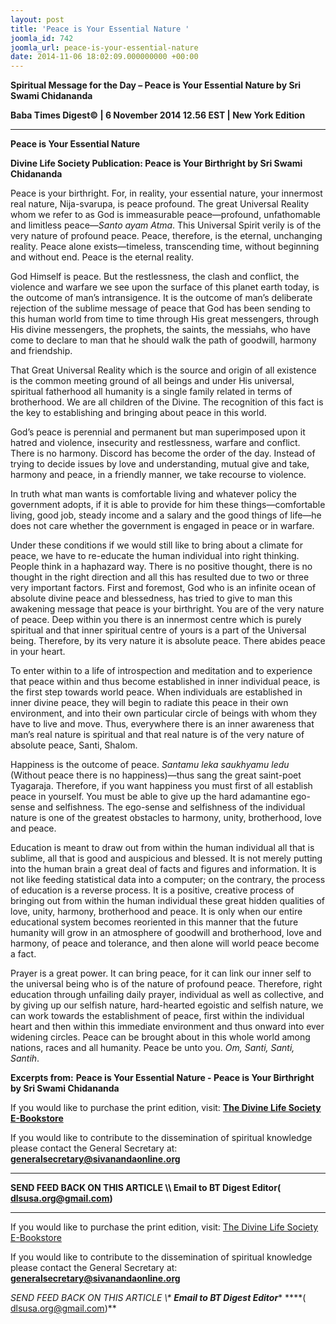 ```yaml
---
layout: post
title: 'Peace is Your Essential Nature '
joomla_id: 742
joomla_url: peace-is-your-essential-nature
date: 2014-11-06 18:02:09.000000000 +00:00
---
```

  

















































**Spiritual Message for the Day – Peace is Your Essential Nature by Sri Swami Chidananda**

**Baba Times Digest© | 6 November 2014 12.56 EST | New York Edition**

* * *  


**Peace is Your Essential Nature**

**Divine Life Society Publication: Peace is Your Birthright by Sri Swami Chidananda**

Peace is your birthright. For, in reality, your essential nature, your innermost real nature, Nija-svarupa, is peace profound. The great Universal Reality whom we refer to as God is immeasurable peace—profound, unfathomable and limitless peace—_Santo ayam Atma_. This Universal Spirit verily is of the very nature of profound peace. Peace, therefore, is the eternal, unchanging reality. Peace alone exists—timeless, transcending time, without beginning and without end. Peace is the eternal reality.

God Himself is peace. But the restlessness, the clash and conflict, the violence and warfare we see upon the surface of this planet earth today, is the outcome of man’s intransigence. It is the outcome of man’s deliberate rejection of the sublime message of peace that God has been sending to this human world from time to time through His great messengers, through His divine messengers, the prophets, the saints, the messiahs, who have come to declare to man that he should walk the path of goodwill, harmony and friendship.

That Great Universal Reality which is the source and origin of all existence is the common meeting ground of all beings and under His universal, spiritual fatherhood all humanity is a single family related in terms of brotherhood. We are all children of the Divine. The recognition of this fact is the key to establishing and bringing about peace in this world.

God’s peace is perennial and permanent but man superimposed upon it hatred and violence, insecurity and restlessness, warfare and conflict. There is no harmony. Discord has become the order of the day. Instead of trying to decide issues by love and understanding, mutual give and take, harmony and peace, in a friendly manner, we take recourse to violence.

In truth what man wants is comfortable living and whatever policy the government adopts, if it is able to provide for him these things—comfortable living, good job, steady income and a salary and the good things of life—he does not care whether the government is engaged in peace or in warfare.

Under these conditions if we would still like to bring about a climate for peace, we have to re-educate the human individual into right thinking. People think in a haphazard way. There is no positive thought, there is no thought in the right direction and all this has resulted due to two or three very important factors. First and foremost, God who is an infinite ocean of absolute divine peace and blessedness, has tried to give to man this awakening message that peace is your birthright. You are of the very nature of peace. Deep within you there is an innermost centre which is purely spiritual and that inner spiritual centre of yours is a part of the Universal being. Therefore, by its very nature it is absolute peace. There abides peace in your heart.

To enter within to a life of introspection and meditation and to experience that peace within and thus become established in inner individual peace, is the first step towards world peace. When individuals are established in inner divine peace, they will begin to radiate this peace in their own environment, and into their own particular circle of beings with whom they have to live and move. Thus, everywhere there is an inner awareness that man’s real nature is spiritual and that real nature is of the very nature of absolute peace, Santi, Shalom.

Happiness is the outcome of peace. _Santamu leka saukhyamu ledu_ (Without peace there is no happiness)—thus sang the great saint-poet Tyagaraja. Therefore, if you want happiness you must first of all establish peace in yourself. You must be able to give up the hard adamantine ego-sense and selfishness. The ego-sense and selfishness of the individual nature is one of the greatest obstacles to harmony, unity, brotherhood, love and peace.

Education is meant to draw out from within the human individual all that is sublime, all that is good and auspicious and blessed. It is not merely putting into the human brain a great deal of facts and figures and information. It is not like feeding statistical data into a computer; on the contrary, the process of education is a reverse process. It is a positive, creative process of bringing out from within the human individual these great hidden qualities of love, unity, harmony, brotherhood and peace. It is only when our entire educational system becomes reoriented in this manner that the future humanity will grow in an atmosphere of goodwill and brotherhood, love and harmony, of peace and tolerance, and then alone will world peace become a fact.

Prayer is a great power. It can bring peace, for it can link our inner self to the universal being who is of the nature of profound peace. Therefore, right education through unfailing daily prayer, individual as well as collective, and by giving up our selfish nature, hard-hearted egoistic and selfish nature, we can work towards the establishment of peace, first within the individual heart and then within this immediate environment and thus onward into ever widening circles. Peace can be brought about in this whole world among nations, races and all humanity. Peace be unto you. _Om, Santi, Santi, Santih_.



**Excerpts from:**  **Peace is Your Essential Nature - Peace is Your Birthright by Sri Swami Chidananda**

If you would like to purchase the print edition, visit: **[The Divine Life Society E-Bookstore](http://www.dlshq.org/download/download.htm)**

If you would like to contribute to the dissemination of spiritual knowledge please contact the General Secretary at: [](mailto:%20%3Cscript%20type=%27text/javascript%27%3E%20%3C%21--%20var%20prefix%20=%20%27ma%27%20+%20%27il%27%20+%20%27to%27;%20var%20path%20=%20%27hr%27%20+%20%27ef%27%20+%20%27=%27;%20var%20addy57016%20=%20%27generalsecretary%27%20+%20%27@%27;%20addy57016%20=%20addy57016%20+%20%27sivanandaonline%27%20+%20%27.%27%20+%20%27org%27;%20document.write%28%27%3Ca%20%27%20+%20path%20+%20%27%5C%27%27%20+%20prefix%20+%20%27:%27%20+%20addy57016%20+%20%27%5C%27%3E%27%29;%20document.write%28addy57016%29;%20document.write%28%27%3C%5C/a%3E%27%29;%20//--%3E%5Cn%20%3C/script%3E%3Cscript%20type=%27text/javascript%27%3E%20%3C%21--%20document.write%28%27%3Cspan%20style=%5C%27display:%20none;%5C%27%3E%27%29;%20//--%3E%20%3C/script%3EThis%20email%20address%20is%20being%20protected%20from%20spambots.%20You%20need%20JavaScript%20enabled%20to%20view%20it.%20%3Cscript%20type=%27text/javascript%27%3E%20%3C%21--%20document.write%28%27%3C/%27%29;%20document.write%28%27span%3E%27%29;%20//--%3E%20%3C/script%3E?subject=Contribution%20to%20Dissemination%20of%20Spiritual%20Knowledge) **generalsecretary@sivanandaonline.org**

****

**SEND FEED BACK ON THIS ARTICLE \\\ Email to BT Digest Editor[](mailto:%20%3Cscript%20type=%27text/javascript%27%3E%20%3C%21--%20var%20prefix%20=%20%27ma%27%20+%20%27il%27%20+%20%27to%27;%20var%20path%20=%20%27hr%27%20+%20%27ef%27%20+%20%27=%27;%20var%20addy72654%20=%20%27dlsusa.org%27%20+%20%27@%27;%20addy72654%20=%20addy72654%20+%20%27gmail%27%20+%20%27.%27%20+%20%27com%27;%20document.write%28%27%3Ca%20%27%20+%20path%20+%20%27%5C%27%27%20+%20prefix%20+%20%27:%27%20+%20addy72654%20+%20%27%5C%27%3E%27%29;%20document.write%28addy72654%29;%20document.write%28%27%3C%5C/a%3E%27%29;%20//--%3E%5Cn%20%3C/script%3E%3Cscript%20type=%27text/javascript%27%3E%20%3C%21--%20document.write%28%27%3Cspan%20style=%5C%27display:%20none;%5C%27%3E%27%29;%20//--%3E%20%3C/script%3EThis%20email%20address%20is%20being%20protected%20from%20spambots.%20You%20need%20JavaScript%20enabled%20to%20view%20it.%20%3Cscript%20type=%27text/javascript%27%3E%20%3C%21--%20document.write%28%27%3C/%27%29;%20document.write%28%27span%3E%27%29;%20//--%3E%20%3C/script%3E?subject=DLS%20Posts)( [dlsusa.org@gmail.com](mailto:dlsusa.org@gmail.com))**



* * *



  

If you would like to purchase the print edition, visit: [The Divine Life Society E-Bookstore](http://www.dlshq.org/download/download.htm)

If you would like to contribute to the dissemination of spiritual knowledge please contact the General Secretary at: **[generalsecretary@sivanandaonline.org](mailto:generalsecretary@sivanandaonline.org)**

**SEND FEED BACK ON THIS ARTICLE \\\**  **Email to BT Digest Editor**** [](mailto:%20%3Cscript%20type=%27text/javascript%27%3E%20%3C%21--%20var%20prefix%20=%20%27ma%27%20+%20%27il%27%20+%20%27to%27;%20var%20path%20=%20%27hr%27%20+%20%27ef%27%20+%20%27=%27;%20var%20addy72654%20=%20%27dlsusa.org%27%20+%20%27@%27;%20addy72654%20=%20addy72654%20+%20%27gmail%27%20+%20%27.%27%20+%20%27com%27;%20document.write%28%27%3Ca%20%27%20+%20path%20+%20%27%5C%27%27%20+%20prefix%20+%20%27:%27%20+%20addy72654%20+%20%27%5C%27%3E%27%29;%20document.write%28addy72654%29;%20document.write%28%27%3C%5C/a%3E%27%29;%20//--%3E%5Cn%20%3C/script%3E%3Cscript%20type=%27text/javascript%27%3E%20%3C%21--%20document.write%28%27%3Cspan%20style=%5C%27display:%20none;%5C%27%3E%27%29;%20//--%3E%20%3C/script%3EThis%20email%20address%20is%20being%20protected%20from%20spambots.%20You%20need%20JavaScript%20enabled%20to%20view%20it.%20%3Cscript%20type=%27text/javascript%27%3E%20%3C%21--%20document.write%28%27%3C/%27%29;%20document.write%28%27span%3E%27%29;%20//--%3E%20%3C/script%3E?subject=DLS%20Posts)****( [dlsusa.org@gmail.com](mailto:dlsusa.org@gmail.com))**  
